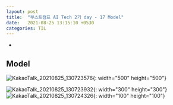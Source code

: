 ```yaml
---
layout: post
title:  "부스트캠프 AI Tech 2기 day - 17 Model"
date:   2021-08-25 13:15:10 +0530
categories: TIL
---
```


-
## Model

![KakaoTalk_20210825_130723576](https://user-images.githubusercontent.com/61610411/130725188-26e6448f-deac-4cc3-8cbb-0d118cacd3e9.jpg){: width="500" height="500"}

![KakaoTalk_20210825_130723932](https://user-images.githubusercontent.com/61610411/130725192-53462ecc-498a-4f5f-aa64-96f2c2b4252c.jpg){: width="300" height="300"}
![KakaoTalk_20210825_130724326](https://user-images.githubusercontent.com/61610411/130725199-7833b148-1506-43f4-bdc3-d5eb0d815399.jpg){: width="100" height="100"}

